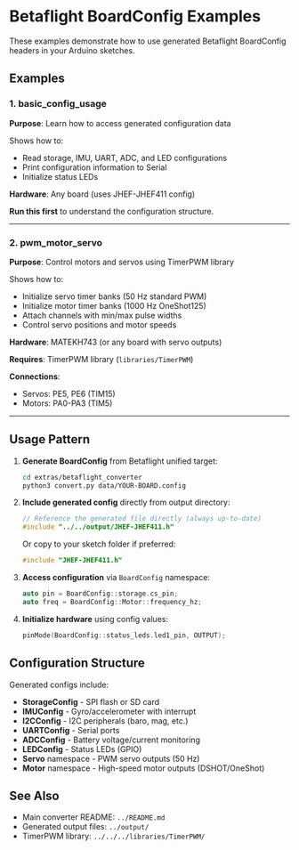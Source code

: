 # Betaflight BoardConfig Examples

These examples demonstrate how to use generated Betaflight BoardConfig headers in your Arduino sketches.

## Examples

### 1. basic_config_usage

**Purpose**: Learn how to access generated configuration data

Shows how to:
- Read storage, IMU, UART, ADC, and LED configurations
- Print configuration information to Serial
- Initialize status LEDs

**Hardware**: Any board (uses JHEF-JHEF411 config)

**Run this first** to understand the configuration structure.

---

### 2. pwm_motor_servo

**Purpose**: Control motors and servos using TimerPWM library

Shows how to:
- Initialize servo timer banks (50 Hz standard PWM)
- Initialize motor timer banks (1000 Hz OneShot125)
- Attach channels with min/max pulse widths
- Control servo positions and motor speeds

**Hardware**: MATEKH743 (or any board with servo outputs)

**Requires**: TimerPWM library (`libraries/TimerPWM`)

**Connections**:
- Servos: PE5, PE6 (TIM15)
- Motors: PA0-PA3 (TIM5)

---

## Usage Pattern

1. **Generate BoardConfig** from Betaflight unified target:
   ```bash
   cd extras/betaflight_converter
   python3 convert.py data/YOUR-BOARD.config
   ```

2. **Include generated config** directly from output directory:
   ```cpp
   // Reference the generated file directly (always up-to-date)
   #include "../../output/JHEF-JHEF411.h"
   ```

   Or copy to your sketch folder if preferred:
   ```cpp
   #include "JHEF-JHEF411.h"
   ```

3. **Access configuration** via `BoardConfig` namespace:
   ```cpp
   auto pin = BoardConfig::storage.cs_pin;
   auto freq = BoardConfig::Motor::frequency_hz;
   ```

4. **Initialize hardware** using config values:
   ```cpp
   pinMode(BoardConfig::status_leds.led1_pin, OUTPUT);
   ```

## Configuration Structure

Generated configs include:

- **StorageConfig** - SPI flash or SD card
- **IMUConfig** - Gyro/accelerometer with interrupt
- **I2CConfig** - I2C peripherals (baro, mag, etc.)
- **UARTConfig** - Serial ports
- **ADCConfig** - Battery voltage/current monitoring
- **LEDConfig** - Status LEDs (GPIO)
- **Servo** namespace - PWM servo outputs (50 Hz)
- **Motor** namespace - High-speed motor outputs (DSHOT/OneShot)

## See Also

- Main converter README: `../README.md`
- Generated output files: `../output/`
- TimerPWM library: `../../../libraries/TimerPWM/`
